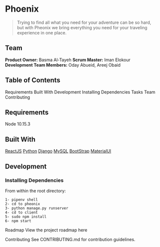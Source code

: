 # Phoenix
>Trying to find all what you need for your adventure can be so hard, but with Pheonix we 
>bring everything you need for your traveling experience in one place.

## Team 
**Product Owner:** Basma Al-Tayeh
**Scrum Master:** Iman Elokour
**Development Team Members:** Oday Abueid, Areej Obaid

## Table of Contents
Requirements
Built With
Development
Installing Dependencies
Tasks
Team
Contributing


## Requirements
Node 10.15.3

## Built With
[ReactJS](https://reactjs.org/)
[Python](https://www.python.org/) 
[Django](https://www.djangoproject.com/)
[MySQL](https://www.mysql.com/)
[BootStrap](https://getbootstrap.com/)
[MaterialUI](https://material-ui.com/)

## Development
### Installing Dependencies
From within the root directory:
```
1- pipenv shell
2- cd to pheonix
3- python manage.py runserver
4- cd to client
5- sudo npm install 
6- npm start 
```

Roadmap
View the project roadmap here

Contributing
See CONTRIBUTING.md for contribution guidelines.